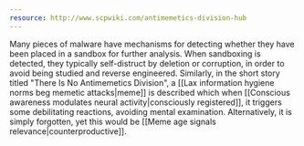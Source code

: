 ```yaml
---
resource: http://www.scpwiki.com/antimemetics-division-hub
---
```


Many pieces of malware have mechanisms for detecting whether they have been placed in a sandbox for further analysis. When sandboxing is detected, they typically self-distruct by deletion or corruption, in order to avoid being studied and reverse engineered. Similarly, in the short story titled "There Is No Antimemetics Division", a [[Lax information hygiene norms beg memetic attacks|meme]] is described which when [[Conscious awareness modulates neural activity|consciously registered]], it triggers some debilitating reactions, avoiding mental examination. Alternatively, it is simply forgotten, yet this would be [[Meme age signals relevance|counterproductive]].